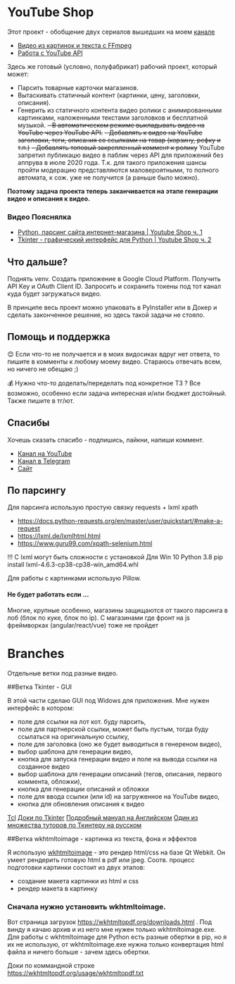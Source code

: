 # YouTube Shop

Этот проект - обобщение двух сериалов вышедших на моем [канале](https://www.youtube.com/channel/UCf6kozNejHoQuFhBDB8cfxA)

- [Видео из картинок и текста c FFmpeg](https://www.youtube.com/watch?v=0XgvQkIksdA&list=PLWVnIRD69wY5rFHFPjD2CVdShIvfqT2MH)
- [Работа с YouTube API](https://www.youtube.com/watch?v=upasLEUGrH4&list=PLWVnIRD69wY7DoPeDvwl2ndrfZMN8cARl)

Здесь же готовый (условно, полуфабрикат) рабочий проект, который может:

- Парсить товарные карточки магазинов. 
- Вытаскивать статичный контент (картинки, цену, заголовки, описания).
- Генерить из статичного контента видео ролики с анимированными картинками,
наложенными текстами заголовков и бесплатной музыкой.
~~- В автоматическом режиме выкладывать видео на YouTube через YouTube API.~~
~~- Добавлять к видео на YouTube заголовки, теги, описания со ссылками на товар (корзину, рефку и т.п.)~~
~~- Добавлять топовый закрепленный коммент к ролику~~
YouTube запретил публикацю видео в паблик через API для приложений без аппрува в июле 2020 года. 
Т.к. для такого приложения шансы пройти модерацию представляются маловероятными, то полного автомата,
к сож. уже не получится (а раньше было можно).

**Поэтому задача проекта теперь заканчивается на этапе генерации видео и описания к видео.**

### Видео Пояснялка

- [Python, парсинг сайта  интернет-магазина | Youtube Shop ч. 1](https://youtu.be/xMENimADrzA)
- [Tkinter - графический интерфейс для Python | Youtube Shop ч. 2](https://www.youtube.com/watch?v=y3ATgiiDwuk)


## Что дальше?

Поднять venv. Создать приложение в Google Cloud Platform. Получить API Key и OAuth Client ID. 
Запросить и сохранить токены под тот канал куда будет загружаться видео. 

В принципе весь проект можно упаковать в PyInstaller или в Докер и сделать законченное решение, 
но здесь такой задачи не стояло.

## Помощь и поддержка

:blush: Если что-то не получается и в моих видосиках вдруг нет ответа, то пишите в комменты к любому моему видео. 
Стараюсь отвечать всем, но ничего не обещаю ;)

:moneybag: Нужно что-то доделать/переделать под конкретное ТЗ ? Все возможно, особенно если задача интересная 
и/или бюджет достойный. Также пишите в тг/ют.

## Спасибы

Хочешь сказать спасибо - подпишись, лайкни, напиши коммент.

- [Канал на YouTube](https://www.youtube.com/channel/UCf6kozNejHoQuFhBDB8cfxA)
- [Канал в Telegram](https://t.me/azzraelru)
- [Сайт](https://azzrael.ru)

## По парсингу
Для парсинга использую простую связку requests + lxml xpath
- https://docs.python-requests.org/en/master/user/quickstart/#make-a-request
- https://lxml.de/lxmlhtml.html
- https://www.guru99.com/xpath-selenium.html

!!! C lxml могут быть сложности с установкой
Для Win 10 Python 3.8
pip install lxml-4.6.3-cp38-cp38-win_amd64.whl

Для работы с картинками использую Pillow.

#### Не будет работать если ...  
Многие, крупные особенно, магазины защищаются от такого парсинга в лоб (блок по куке, блок по ip). 
С магазинами где фронт на js фреймворках (angular/react/vue) тоже не пройдет



# Branches

Отдельные ветки под разные видео.

##Ветка Tkinter - GUI

В этой части сделаю GUI под Widows для приложения. Мне нужен интерфейс в котором:

- поле для ссылки на лот кот. буду парсить,
- поле для партнерской ссылки, может быть пустым, тогда буду ссылаться на оригинальную ссылку,
- поле для заголовка (оно же будет выводиться в генереном видео),
- выбор шаблона для генерации видео,
- кнопка для запуска генерации видео и поле на вывода ссылки на созданное видео
- выбор шаблона для генерации описаний (тегов, описания, первого коммента, обложки),
- кнопка для генерации описаний и обложки
- поле для ввода ссылки (или id) на загруженное на YouTube видео,
- кнопка для обновления описания к видео

[Tcl](https://tcl.tk/)
[Доки по Tkinter](https://tkdocs.com/tutorial/widgets.html)
[Подробный мануал на Английском](https://realpython.com/python-gui-tkinter/)
[Один из множества туторов по Ткинтеру на русском](https://python-scripts.com/tkinter)

##Ветка wkhtmltoimage - картинка из текста, фона и эффектов

Я использую [wkhtmltoimage](https://github.com/wkhtmltopdf/wkhtmltopdf) - это рендер html/css на базе Qt Webkit.
Он умеет рендерить готовую html в pdf или jpeg.
Соотв. процесс подготовки картинки состоит из двух этапов:
- создание макета картинки из html и css
- рендер макета в картинку

### Сначала нужно установить wkhtmltoimage.

Вот страница загрузок https://wkhtmltopdf.org/downloads.html . 
Под винду я качаю архив и из него мне нужен только wkhtmltoimage.exe.
Для работы с wkhtmltoimage для Python есть разные обертки в pip, но я их не использую,
от wkhtmltoimage.exe нужна только конвертация html файла и ничего больше - зачем здесь обертки.


Доки по коммандной строке https://wkhtmltopdf.org/usage/wkhtmltopdf.txt 


